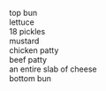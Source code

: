 top bun  
lettuce  
18 pickles  
mustard  
chicken patty  
beef patty  
an entire slab of cheese  
bottom bun  
